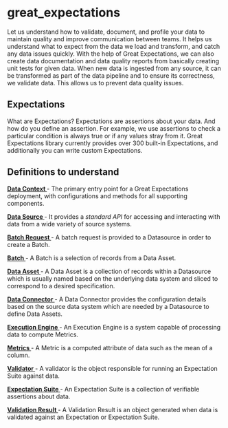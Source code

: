 # great_expectations
Let us understand how to validate, document, and profile your data to maintain quality and improve communication between teams. It helps us understand what to expect from the data we load and transform, and catch any data issues quickly. With the help of Great Expectations, we can also create data documentation and data quality reports from basically creating unit tests for given data. 
When new data is ingested from any source, it can be transformed as part of the data pipeline and to ensure its correctness, we validate data. This allows us to prevent data quality issues. 

## Expectations
What are Expectations?
Expectations are assertions about your data. And how do you define an assertion. For example, we use assertions to check a particular condition is always true or if any values stray from it. Great Expectations library currently provides over 300 built-in Expectations, and additionally you can write custom Expectations.

## Definitions to understand
[<b>Data Context </b>](https://github.com/vaishali-yasala/great_expectations/tree/main/datacontext) - The primary entry point for a Great Expectations deployment, with configurations and methods for all supporting components.

[<b>Data Source </b>](https://github.com/vaishali-yasala/great_expectations/tree/main/datasource) - It provides a *standard API* for accessing and interacting with data from a wide variety of source systems. 

[<b> Batch Request </b>](https://github.com/vaishali-yasala/great_expectations/tree/main/batchrequest) - A batch request is provided to a Datasource in order to create a Batch. 

[<b> Batch </b>](https://github.com/vaishali-yasala/great_expectations/tree/main/batch) - A Batch is a selection of records from a Data Asset.

[<b> Data Asset </b>](https://github.com/vaishali-yasala/great_expectations/tree/main/dataasset) - A Data Asset is a collection of records within a Datasource which is usually named based on the underlying data system and sliced to correspond to a desired specification.

[<b> Data Connector </b>](https://github.com/vaishali-yasala/great_expectations/tree/main/dataconnector) - A Data Connector provides the configuration details based on the source data system which are needed by a Datasource to define Data Assets.

[<b> Execution Engine </b>](https://github.com/vaishali-yasala/great_expectations/tree/main/executionengine) - An Execution Engine is a system capable of processing data to compute Metrics.

[<b> Metrics </b>](https://github.com/vaishali-yasala/great_expectations/tree/main/metrics) - A Metric is a computed attribute of data such as the mean of a column.

[<b> Validator </b>](https://github.com/vaishali-yasala/great_expectations/tree/main/validator) - A validator is the object responsible for running an Expectation Suite against data. 

[<b> Expectation Suite </b>](https://github.com/vaishali-yasala/great_expectations/tree/main/expectationsuite) - An Expectation Suite is a collection of verifiable assertions about data.

[<b> Validation Result </b>](https://github.com/vaishali-yasala/great_expectations/tree/main/validationresult) - A Validation Result is an object generated when data is validated against an Expectation or Expectation Suite. 

